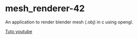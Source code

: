 # mesh_renderer-42
An application to render blender mesh (.obj) in c using opengl.

[Tuto youtube](https://www.youtube.com/watch?v=VS8wlS9hF8E&list=PLRIWtICgwaX0u7Rf9zkZhLoLuZVfUksDP)
